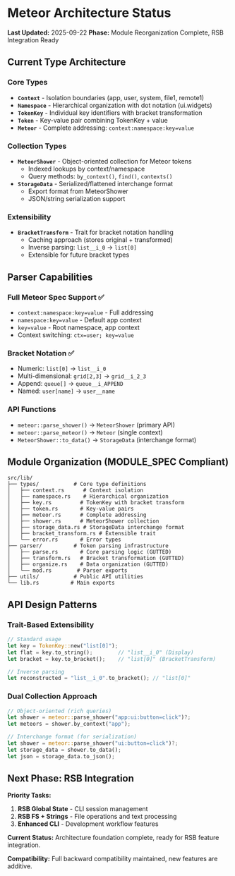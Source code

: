 # Meteor Architecture Status

**Last Updated:** 2025-09-22
**Phase:** Module Reorganization Complete, RSB Integration Ready

## Current Type Architecture

### Core Types
- **`Context`** - Isolation boundaries (app, user, system, file1, remote1)
- **`Namespace`** - Hierarchical organization with dot notation (ui.widgets)
- **`TokenKey`** - Individual key identifiers with bracket transformation
- **`Token`** - Key-value pair combining TokenKey + value
- **`Meteor`** - Complete addressing: `context:namespace:key=value`

### Collection Types
- **`MeteorShower`** - Object-oriented collection for Meteor tokens
  - Indexed lookups by context/namespace
  - Query methods: `by_context()`, `find()`, `contexts()`
- **`StorageData`** - Serialized/flattened interchange format
  - Export format from MeteorShower
  - JSON/string serialization support

### Extensibility
- **`BracketTransform`** - Trait for bracket notation handling
  - Caching approach (stores original + transformed)
  - Inverse parsing: `list__i_0` → `list[0]`
  - Extensible for future bracket types

## Parser Capabilities

### Full Meteor Spec Support ✅
- `context:namespace:key=value` - Full addressing
- `namespace:key=value` - Default app context
- `key=value` - Root namespace, app context
- Context switching: `ctx=user; key=value`

### Bracket Notation ✅
- Numeric: `list[0]` → `list__i_0`
- Multi-dimensional: `grid[2,3]` → `grid__i_2_3`
- Append: `queue[]` → `queue__i_APPEND`
- Named: `user[name]` → `user__name`

### API Functions
- `meteor::parse_shower()` → `MeteorShower` (primary API)
- `meteor::parse_meteor()` → `Meteor` (single context)
- `MeteorShower::to_data()` → `StorageData` (interchange format)

## Module Organization (MODULE_SPEC Compliant)

```
src/lib/
├── types/           # Core type definitions
│   ├── context.rs      # Context isolation
│   ├── namespace.rs    # Hierarchical organization
│   ├── key.rs         # TokenKey with bracket transform
│   ├── token.rs       # Key-value pairs
│   ├── meteor.rs      # Complete addressing
│   ├── shower.rs      # MeteorShower collection
│   ├── storage_data.rs # StorageData interchange format
│   ├── bracket_transform.rs # Extensible trait
│   └── error.rs       # Error types
├── parser/          # Token parsing infrastructure
│   ├── parse.rs       # Core parsing logic (GUTTED)
│   ├── transform.rs   # Bracket transformation (GUTTED)
│   ├── organize.rs    # Data organization (GUTTED)
│   └── mod.rs        # Parser exports
├── utils/           # Public API utilities
└── lib.rs          # Main exports
```

## API Design Patterns

### Trait-Based Extensibility
```rust
// Standard usage
let key = TokenKey::new("list[0]");
let flat = key.to_string();        // "list__i_0" (Display)
let bracket = key.to_bracket();    // "list[0]" (BracketTransform)

// Inverse parsing
let reconstructed = "list__i_0".to_bracket(); // "list[0]"
```

### Dual Collection Approach
```rust
// Object-oriented (rich queries)
let shower = meteor::parse_shower("app:ui:button=click")?;
let meteors = shower.by_context("app");

// Interchange format (for serialization)
let shower = meteor::parse_shower("ui:button=click")?;
let storage_data = shower.to_data();
let json = storage_data.to_json();
```

## Next Phase: RSB Integration

**Priority Tasks:**
1. **RSB Global State** - CLI session management
2. **RSB FS + Strings** - File operations and text processing
3. **Enhanced CLI** - Development workflow features

**Current Status:** Architecture foundation complete, ready for RSB feature integration.

**Compatibility:** Full backward compatibility maintained, new features are additive.